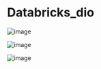 # Databricks_dio
![image](https://github.com/user-attachments/assets/0b408301-e46f-4132-bd70-42037d1713b7)



![image](https://github.com/user-attachments/assets/82102ac0-a63b-4607-9c8e-96a1bce3fcf5)



![image](https://github.com/user-attachments/assets/e6100439-61ac-4f60-abc2-357a9b2b5e5e)

